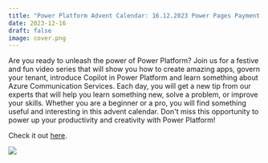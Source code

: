 ```yaml
---
title: "Power Platform Advent Calendar: 16.12.2023 Power Pages Payment Integration"
date: 2023-12-16
draft: false
image: cover.png
---
```


Are you ready to unleash the power of Power Platform? Join us for a festive and fun video series that will show you how to create amazing apps, govern your tenant, introduce Copilot in Power Platform and learn something about Azure Communication Services. Each day, you will get a new tip from our experts that will help you learn something new, solve a problem, or improve your skills. Whether you are a beginner or a pro, you will find something useful and interesting in this advent calendar. Don't miss this opportunity to power up your productivity and creativity with Power Platform!

Check it out [here](https://youtu.be/M97Ajd2KMf8).

[![](video.png)](https://youtu.be/M97Ajd2KMf8)
